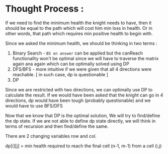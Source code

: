 # Thought Process :

If we need to find the minimum health the knight needs to have, then
it should be equal to the path which will cost him min loss in health.
Or in other words, that path which requires min positive health to begin with.

Since we asked the minimum health, we should be thinking in two terms :
1. Binary Search - `BS on answer` can be applied but the canReach functionality won't be optimal since we will have to traverse the matrix again ana again which can be optimally solved using DP
2. DFS/BFS - more intuitive if we were given that all 4 directions were reachable. [ in such case, dp is questionable ]
3. DP

Since we are restricted with two directions, we can optimally use DP to calculate the result.
If we would have been asked that the knight can go in 4 directions, dp would have been
tough (probably questionable) and we would have to use BFS/DFS

Now that we know that DP is the optimal solution, We will try to find/define the dp state.
If we are not able to define dp state directly, we will think in terms of recursion and then
find/define the same.

There are 2 changing variables row and col.

dp[i][j] = min health required to reach the final cell (n-1, m-1) from a cell (i,j)
